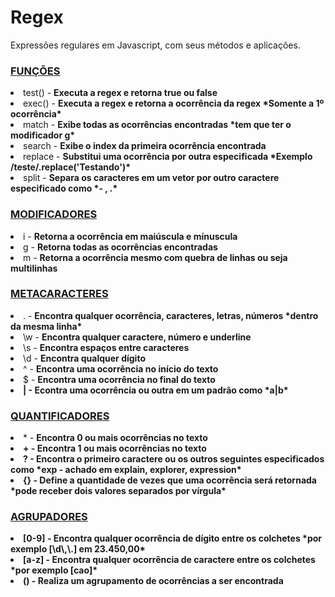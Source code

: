 # Regex
Expressões regulares em Javascript, com seus métodos e aplicações.

<h3><u>FUNÇÕES</u></h3>
<li>test() - <b>Executa a regex e retorna true ou false</b></li>
<li>exec() - <b>Executa a regex e retorna a ocorrência da regex *Somente a 1º ocorrência*</b></li>
<li>match - <b>Exibe todas as ocorrências encontradas *tem que ter o modificador g*</b></li>
<li>search - <b>Exibe o index da primeira ocorrência encontrada</b></li>
<li>replace - <b>Substitui uma ocorrência por outra especificada *Exemplo /teste/.replace('Testando')*</b></li>
<li>split - <b>Separa os caracteres em um vetor por outro caractere especificado como *- , .*</b></li>
<h3><u>MODIFICADORES</u></h3>
<li>i - <b>Retorna a ocorrência em maiúscula e mínuscula</b></li>
<li>g - <b>Retorna todas as ocorrências encontradas</b></li>
<li>m - <b>Retorna a ocorrência mesmo com quebra de linhas ou seja multilinhas</b></li>
<h3><u>METACARACTERES</u></h3>
<li>. - <b>Encontra qualquer ocorrência, caracteres, letras, números *dentro da mesma linha*</b></li>
<li>\w - <b>Encontra qualquer caractere, número e underline</b></li>
<li>\s - <b>Encontra espaços entre caracteres</b></li>
<li>\d - <b>Encontra qualquer dígito</b></li>
<li>^ - <b>Encontra uma ocorrência no início do texto</b></li>
<li>$ - <b>Encontra uma ocorrência no final do texto</li>
<li>| - <b>Econtra uma ocorrência ou outra em um padrão como *a|b*</b></li>
</b><h3><u>QUANTIFICADORES</u></h3>
<li>* - <b>Encontra 0 ou mais ocorrências no texto</li>
<li>+ - <b>Encontra 1 ou mais ocorrências no texto</b></li>
<li>? - <b>Encontra o primeiro caractere ou os outros seguintes especificados como *exp - achado em explain, explorer, expression*</b></li>
<li>{} - <b>Define a quantidade de vezes que uma ocorrência será retornada *pode receber dois valores separados por vírgula*</b></li>
<h3><u>AGRUPADORES</u></h3>
<li>[0-9] - <b>Encontra qualquer ocorrência de dígito entre os colchetes *por exemplo [\d\,\.] em 23.450,00*</b></li>
<li>[a-z] - <b>Encontra qualquer ocorrência de caractere entre os colchetes *por exemplo [cao]*</b></li>
<li>() - <b>Realiza um agrupamento de ocorrências a ser encontrada</b></li>
